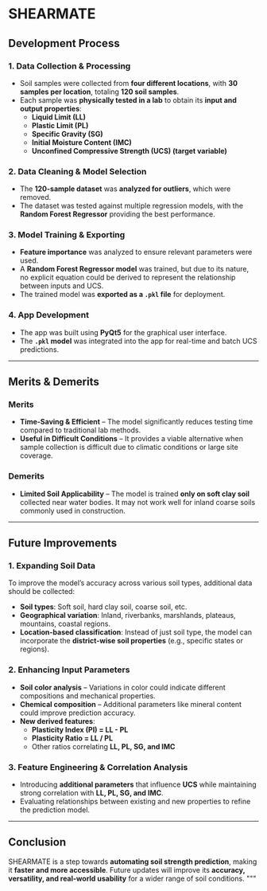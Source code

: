 # SHEARMATE

## Development Process

### **1. Data Collection & Processing**
- Soil samples were collected from **four different locations**, with **30 samples per location**, totaling **120 soil samples**.
- Each sample was **physically tested in a lab** to obtain its **input and output properties**:
  - **Liquid Limit (LL)**
  - **Plastic Limit (PL)**
  - **Specific Gravity (SG)**
  - **Initial Moisture Content (IMC)**
  - **Unconfined Compressive Strength (UCS) (target variable)**

### **2. Data Cleaning & Model Selection**
- The **120-sample dataset** was **analyzed for outliers**, which were removed.
- The dataset was tested against multiple regression models, with the **Random Forest Regressor** providing the best performance.

### **3. Model Training & Exporting**
- **Feature importance** was analyzed to ensure relevant parameters were used.
- A **Random Forest Regressor model** was trained, but due to its nature, no explicit equation could be derived to represent the relationship between inputs and UCS.
- The trained model was **exported as a `.pkl` file** for deployment.

### **4. App Development**
- The app was built using **PyQt5** for the graphical user interface.
- The **`.pkl` model** was integrated into the app for real-time and batch UCS predictions.

---

## Merits & Demerits

### **Merits**
- **Time-Saving & Efficient** – The model significantly reduces testing time compared to traditional lab methods.
- **Useful in Difficult Conditions** – It provides a viable alternative when sample collection is difficult due to climatic conditions or large site coverage.

### **Demerits**
- **Limited Soil Applicability** – The model is trained **only on soft clay soil** collected near water bodies. It may not work well for inland coarse soils commonly used in construction.

---

## Future Improvements

### **1. Expanding Soil Data**
To improve the model’s accuracy across various soil types, additional data should be collected:
- **Soil types**: Soft soil, hard clay soil, coarse soil, etc.
- **Geographical variation**: Inland, riverbanks, marshlands, plateaus, mountains, coastal regions.
- **Location-based classification**: Instead of just soil type, the model can incorporate the **district-wise soil properties** (e.g., specific states or regions).

### **2. Enhancing Input Parameters**
- **Soil color analysis** – Variations in color could indicate different compositions and mechanical properties.
- **Chemical composition** – Additional parameters like mineral content could improve prediction accuracy.
- **New derived features**:
  - **Plasticity Index (PI) = LL - PL**
  - **Plasticity Ratio = LL / PL**
  - Other ratios correlating **LL, PL, SG, and IMC**

### **3. Feature Engineering & Correlation Analysis**
- Introducing **additional parameters** that influence **UCS** while maintaining strong correlation with **LL, PL, SG, and IMC**.
- Evaluating relationships between existing and new properties to refine the prediction model.

---

## Conclusion
SHEARMATE is a step towards **automating soil strength prediction**, making it **faster and more accessible**. Future updates will improve its **accuracy, versatility, and real-world usability** for a wider range of soil conditions.
"""

